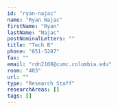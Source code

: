 ```yaml
---
id: "ryan-najac"
name: "Ryan Najac"
firstName: "Ryan"
lastName: "Najac"
postNominalLetters: ""
title: "Tech B"
phone: "851-5287"
fax: ""
email: "rdn2108@cumc.columbia.edu"
room: "403"
url: ""
type: "Research Staff"
researchAreas: []
tags: []
---
```

